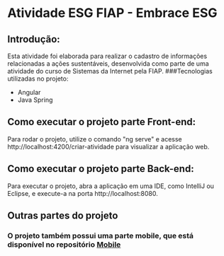 # Atividade ESG FIAP - Embrace ESG

## Introdução:
Esta atividade foi elaborada para realizar o cadastro de informações relacionadas a ações sustentáveis, desenvolvida como parte de uma atividade do curso de Sistemas da Internet pela FIAP.
###Tecnologias utilizadas no projeto:
- Angular
- Java Spring

## Como executar o projeto parte Front-end:
Para rodar o projeto, utilize o comando "ng serve" e acesse http://localhost:4200/criar-atividade para visualizar a aplicação web.

## Como executar o projeto parte Back-end:
Para executar o projeto, abra a aplicação em uma IDE, como IntelliJ ou Eclipse, e execute-a na porta http://localhost:8080.

## Outras partes do projeto
### O projeto também possui uma parte mobile, que está disponível no repositório [Mobile](https://github.com/luizgolima/fiap-embrace-esg)

 
